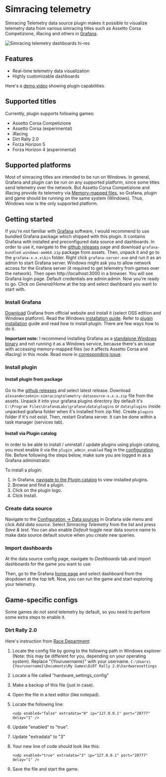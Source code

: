 # Simracing telemetry

Simracing Telemetry data source plugin makes it possible to visualize telemetry
data from various simracing titles such as Assetto Corsa Competizione, iRacing 
and others in [Grafana](https://grafana.com/).

![Simracing telemetry dashboards hi-res](https://user-images.githubusercontent.com/4932851/167926449-883b2163-c980-4c5c-8b91-31afc551d1a0.png)

## Features

- Real-time telemetry data visualization
- Highly customizable dashboards

Here's a [demo video](https://youtu.be/vub072-zbCE) showing plugin capabilities.

## Supported titles

Currently, plugin supports following games:

- Assetto Corsa Competizione
- Assetto Corsa (experimental)
- iRacing
- Dirt Rally 2.0
- Forza Horizon 5
- Forza Horizon 4 (experimental)

## Supported platforms

Most of simracing titles are intended to be run on Windows. In general, 
Grafana and plugin can be run on any supported platform, since some titles
send telemetry over the network. But Assetto Corsa Competizione and iRacing
provide its telemetry via [Memory-mapped files](https://docs.microsoft.com/en-us/dotnet/standard/io/memory-mapped-files),
so Grafana, plugin and game should be running on the same system (Windows).
Thus, Windows now is the only supported platform.

## Getting started

If you're not familiar with [Grafana](https://grafana.com/) software, I would recommend
to use bundled Grafana package which shipped with this plugin. It contains Grafana with 
installed and preconfigured data source and dashboards. In order to use it, navigate to the
[github releases](https://github.com/alexanderzobnin/grafana-simracing-telemetry/releases) page
and download `grafana-bundled.windows-amd64.zip` package from assets. Then, unpack it and go to the
`grafana-x.x.x\bin` folder. Right click `grafana-server.exe` and run it as an admin to start Grafana server. 
Windows might ask you to allow network access for the Grafana server (it required to get telemetry from games over the network). 
Then open http://localhost:3000 in a browser. You will see Grafana login page. 
Default credentials are admin:admin. Now you're ready to go. Click on _General/Home_ at the top and select
dashboard you want to start with.

### Install Grafana

[Download](https://grafana.com/grafana/download?edition=oss&platform=windows) Grafana from
official website and install it (select OSS edition and Windows platform). Read the Windows [installation guide](https://grafana.com/docs/grafana/latest/installation/windows/).
Refer to [plugin installation](https://grafana.com/docs/grafana/latest/plugins/installation/) guide and
read how to install plugin. There are few ways how to do it.

**Important note:** I recommend installing Grafana as a [standalone Windows binary](https://grafana.com/docs/grafana/latest/installation/windows/#install-standalone-windows-binary)
and not running it as a Windows service, because there's an issue with accessing 
memory-mapped files (so it affects Assetto Corsa and iRacing) in this mode. Read more in [corresponding issue](https://github.com/alexanderzobnin/grafana-simracing-telemetry/issues/5).

### Install plugin

#### Install plugin from package

Go to the [github releases](https://github.com/alexanderzobnin/grafana-simracing-telemetry/releases)
and select latest release. Download `alexanderzobnin-simracingtelemetry-datasource-x.x.x.zip` file from the assets.
Unpack it into your grafana plugins directory (by default it's `C:\Program Files\GrafanaLabs\grafana\data\plugins` or
`data\plugins` inside unpacked grafana folder when it's installed from zip file). 
Create `plugins` folder if it's not exist. Then, restart Grafana server. It can be done within a task manager (services tab).

#### Install via Plugin catalog

In order to be able to install / uninstall / update plugins using plugin catalog, 
you must enable it via the `plugin_admin_enabled` flag in the [configuration](https://grafana.com/docs/grafana/latest/administration/configuration/#plugin_admin_enabled) file. 
Before following the steps below, make sure you are logged in as a Grafana administrator.

To install a plugin:

1. In Grafana, [navigate to the Plugin catalog](https://grafana.com/docs/grafana/latest/plugins/catalog/#plugin-catalog-entry) to view installed plugins.
2. Browse and find a plugin.
3. Click on the plugin logo.
4. Click Install.

### Create data source

Navigate to the [Configuration -> Data sources](http://localhost:3000/datasources) in Grafana
side menu and click _Add data source_. Select _Simracing Telemetry_ from the list 
and press _Save & test_. You can also enable _Default_ toggle near data source name
to make data source default source when you create new queries.

### Import dashboards

At the data source config page, navigate to _Dashboards_ tab and import
dashboards for the game you want to use.

Then, go to the Grafana [home page](http://localhost:3000/) and select dashboard 
from the dropdown at the top left. Now, you can run the game and start exploring your telemetry.

## Game-specific configs

Some games do not send telemetry by default, so you need to perform some
extra steps to enable it.

### Dirt Rally 2.0

Here's instruction from [Race Department](https://www.racedepartment.com/downloads/dirt-rally-2-0-dashboard-telemetry-tool.26703/): 

1. Locate the config file by going to the following path in Windows explorer (Note: this may be different for you, depending on your operating system). Replace "{Yourusername}" with your username.
   `C:\Users\{Yourusername}\Documents\My Games\DiRT Rally 2.0\hardwaresettings`
2. Locate a file called "hardware_settings_config"
3. Make a backup of this file (just in case).
4. Open the file in a text editor (like notepad).
5. Locate the following line:

   `<udp enabled="false" extradata="0" ip="127.0.0.1" port="20777" delay="1" />`
6. Update "enabled" to "true".
7. Update "extradata" to "3"
8. Your new line of code should look like this:

   `<udp enabled="true" extradata="3" ip="127.0.0.1" port="20777" delay="1" />`
9. Save the file and start the game.
